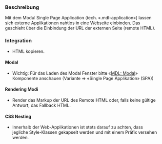 ### Beschreibung
 
Mit dem Modul Single Page Application (tech. «.mdl-application») lassen sich externe Applikationen nahtlos in eine Webseite einbinden. Das geschieht über die Einbindung der URL der externen Seite (remote HTML).
 
 
### Integration
 
* HTML kopieren.
 
#### Modal
* Wichtig: Für das Laden des Modal Fenster bitte «<a href="../modal/modal.html">MDL: Modal</a>» Komponente anschauen (Variante => «Single Page Applikation» (SPA))
 
#### Rendering Modi
* Render das Markup der URL des Remote HTML oder, falls keine gültige Antwort, das Fallback HTML.
 
#### CSS Nesting
* Innerhalb der Web-Applikationen ist stets darauf zu achten, dass jegliche Style-Klassen gekapselt werden und mit einem Präfix versehen werden.
 
